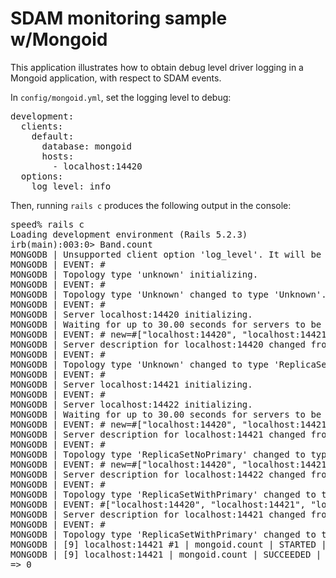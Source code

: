 # SDAM monitoring sample w/Mongoid

This application illustrates how to obtain debug level driver logging
in a Mongoid application, with respect to SDAM events.

In `config/mongoid.yml`, set the logging level to debug:

<pre>
development:
  clients:
    default:
      database: mongoid
      hosts:
        - localhost:14420
  options:
    log_level: info
</pre>

Then, running `rails c` produces the following output in the console:

<pre>
speed% rails c
Loading development environment (Rails 5.2.3)
irb(main):003:0> Band.count
MONGODB | Unsupported client option 'log_level'. It will be ignored.
MONGODB | EVENT: #<TopologyOpening topology=Unknown[]>
MONGODB | Topology type 'unknown' initializing.
MONGODB | EVENT: #<TopologyChanged prev=Unknown[] new=Unknown[localhost:14420]>
MONGODB | Topology type 'Unknown' changed to type 'Unknown'.
MONGODB | EVENT: #<ServerOpening address=localhost:14420 topology=Unknown[localhost:14420]>
MONGODB | Server localhost:14420 initializing.
MONGODB | Waiting for up to 30.00 seconds for servers to be scanned: #<Cluster topology=Unknown[localhost:14420] servers=[#<Server address=localhost:14420 UNKNOWN>]>
MONGODB | EVENT: #<ServerDescriptionChanged address=localhost:14420 topology=ReplicaSetNoPrimary[localhost:14420,name=ruby-driver-rs] prev=#<Mongo::Server:Description:0x47117601703720 config={} average_round_trip_time=> new=#<Mongo::Server:Description:0x47117601823680 config={"hosts"=>["localhost:14420", "localhost:14421", "localhost:14422"], "setName"=>"ruby-driver-rs", "setVersion"=>19, "ismaster"=>false, "secondary"=>true, "primary"=>"localhost:14421", "me"=>"localhost:14420", "lastWrite"=>{"opTime"=>{"ts"=>#<BSON::Timestamp:0x000055b4d7d5c208 @seconds=1572905899, @increment=1>, "t"=>8}, "lastWriteDate"=>2019-11-04 22:18:19 UTC, "majorityOpTime"=>{"ts"=>#<BSON::Timestamp:0x000055b4d7d6bfa0 @seconds=1572905899, @increment=1>, "t"=>8}, "majorityWriteDate"=>2019-11-04 22:18:19 UTC}, "maxBsonObjectSize"=>16777216, "maxMessageSizeBytes"=>48000000, "maxWriteBatchSize"=>100000, "localTime"=>2019-11-04 22:18:27 UTC, "logicalSessionTimeoutMinutes"=>30, "connectionId"=>6730, "minWireVersion"=>0, "maxWireVersion"=>8, "readOnly"=>false, "ok"=>1.0, "$clusterTime"=>{"clusterTime"=>#<BSON::Timestamp:0x000055b4d7d6ba78 @seconds=1572905899, @increment=1>, "signature"=>{"hash"=><BSON::Binary:0x47117601823880 type=generic data=0x0000000000000000...>, "keyId"=>0}}, "operationTime"=>#<BSON::Timestamp:0x000055b4d7d6b870 @seconds=1572905899, @increment=1>} average_round_trip_time=0.002086726>>
MONGODB | Server description for localhost:14420 changed from 'unknown' to 'secondary'.
MONGODB | EVENT: #<TopologyChanged prev=Unknown[localhost:14420] new=ReplicaSetNoPrimary[localhost:14420,localhost:14421,localhost:14422,name=ruby-driver-rs]>
MONGODB | Topology type 'Unknown' changed to type 'ReplicaSetNoPrimary'.
MONGODB | EVENT: #<ServerOpening address=localhost:14421 topology=ReplicaSetNoPrimary[localhost:14420,localhost:14421,localhost:14422,name=ruby-driver-rs]>
MONGODB | Server localhost:14421 initializing.
MONGODB | EVENT: #<ServerOpening address=localhost:14422 topology=ReplicaSetNoPrimary[localhost:14420,localhost:14421,localhost:14422,name=ruby-driver-rs]>
MONGODB | Server localhost:14422 initializing.
MONGODB | Waiting for up to 30.00 seconds for servers to be scanned: #<Cluster topology=ReplicaSetNoPrimary[localhost:14420,localhost:14421,localhost:14422,name=ruby-driver-rs] servers=[#<Server address=localhost:14420 SECONDARY replica_set=ruby-driver-rs pool=#<ConnectionPool size=0 (0-5) used=0 avail=0 pending=0>>,#<Server address=localhost:14421 UNKNOWN>,#<Server address=localhost:14422 UNKNOWN>]>
MONGODB | EVENT: #<ServerDescriptionChanged address=localhost:14421 topology=ReplicaSetWithPrimary[localhost:14420,localhost:14421,localhost:14422,name=ruby-driver-rs,v=19,e=7fffffff0000000000000008] prev=#<Mongo::Server:Description:0x47117601849240 config={} average_round_trip_time=> new=#<Mongo::Server:Description:0x47117601963900 config={"hosts"=>["localhost:14420", "localhost:14421", "localhost:14422"], "setName"=>"ruby-driver-rs", "setVersion"=>19, "ismaster"=>true, "secondary"=>false, "primary"=>"localhost:14421", "me"=>"localhost:14421", "electionId"=>BSON::ObjectId('7fffffff0000000000000008'), "lastWrite"=>{"opTime"=>{"ts"=>#<BSON::Timestamp:0x000055b4d7d99130 @seconds=1572905899, @increment=1>, "t"=>8}, "lastWriteDate"=>2019-11-04 22:18:19 UTC, "majorityOpTime"=>{"ts"=>#<BSON::Timestamp:0x000055b4d7d98ed8 @seconds=1572905899, @increment=1>, "t"=>8}, "majorityWriteDate"=>2019-11-04 22:18:19 UTC}, "maxBsonObjectSize"=>16777216, "maxMessageSizeBytes"=>48000000, "maxWriteBatchSize"=>100000, "localTime"=>2019-11-04 22:18:27 UTC, "logicalSessionTimeoutMinutes"=>30, "connectionId"=>5766, "minWireVersion"=>0, "maxWireVersion"=>8, "readOnly"=>false, "ok"=>1.0, "$clusterTime"=>{"clusterTime"=>#<BSON::Timestamp:0x000055b4d7d98258 @seconds=1572905899, @increment=1>, "signature"=>{"hash"=><BSON::Binary:0x47117601915000 type=generic data=0x0000000000000000...>, "keyId"=>0}}, "operationTime"=>#<BSON::Timestamp:0x000055b4d7d98078 @seconds=1572905899, @increment=1>} average_round_trip_time=0.002156866>>
MONGODB | Server description for localhost:14421 changed from 'unknown' to 'primary'.
MONGODB | EVENT: #<TopologyChanged prev=ReplicaSetNoPrimary[localhost:14420,localhost:14421,localhost:14422,name=ruby-driver-rs] new=ReplicaSetWithPrimary[localhost:14420,localhost:14421,localhost:14422,name=ruby-driver-rs,v=19,e=7fffffff0000000000000008]>
MONGODB | Topology type 'ReplicaSetNoPrimary' changed to type 'ReplicaSetWithPrimary'.
MONGODB | EVENT: #<ServerDescriptionChanged address=localhost:14422 topology=ReplicaSetWithPrimary[localhost:14420,localhost:14421,localhost:14422,name=ruby-driver-rs,v=19,e=7fffffff0000000000000008] prev=#<Mongo::Server:Description:0x47117601847120 config={} average_round_trip_time=> new=#<Mongo::Server:Description:0x47117601987940 config={"hosts"=>["localhost:14420", "localhost:14421", "localhost:14422"], "setName"=>"ruby-driver-rs", "setVersion"=>19, "ismaster"=>false, "secondary"=>true, "primary"=>"localhost:14421", "me"=>"localhost:14422", "lastWrite"=>{"opTime"=>{"ts"=>#<BSON::Timestamp:0x000055b4d7db0538 @seconds=1572905899, @increment=1>, "t"=>8}, "lastWriteDate"=>2019-11-04 22:18:19 UTC, "majorityOpTime"=>{"ts"=>#<BSON::Timestamp:0x000055b4d7db0358 @seconds=1572905899, @increment=1>, "t"=>8}, "majorityWriteDate"=>2019-11-04 22:18:19 UTC}, "maxBsonObjectSize"=>16777216, "maxMessageSizeBytes"=>48000000, "maxWriteBatchSize"=>100000, "localTime"=>2019-11-04 22:18:27 UTC, "logicalSessionTimeoutMinutes"=>30, "connectionId"=>5364, "minWireVersion"=>0, "maxWireVersion"=>8, "readOnly"=>false, "ok"=>1.0, "$clusterTime"=>{"clusterTime"=>#<BSON::Timestamp:0x000055b4d7dbbe38 @seconds=1572905899, @increment=1>, "signature"=>{"hash"=><BSON::Binary:0x47117601988200 type=generic data=0x0000000000000000...>, "keyId"=>0}}, "operationTime"=>#<BSON::Timestamp:0x000055b4d7dbbc58 @seconds=1572905899, @increment=1>} average_round_trip_time=0.002867046>>
MONGODB | Server description for localhost:14422 changed from 'unknown' to 'secondary'.
MONGODB | EVENT: #<TopologyChanged prev=ReplicaSetWithPrimary[localhost:14420,localhost:14421,localhost:14422,name=ruby-driver-rs,v=19,e=7fffffff0000000000000008] new=ReplicaSetWithPrimary[localhost:14420,localhost:14421,localhost:14422,name=ruby-driver-rs,v=19,e=7fffffff0000000000000008]>
MONGODB | Topology type 'ReplicaSetWithPrimary' changed to type 'ReplicaSetWithPrimary'.
MONGODB | EVENT: #<ServerDescriptionChanged address=localhost:14421 topology=ReplicaSetWithPrimary[localhost:14420,localhost:14421,localhost:14422,name=ruby-driver-rs,v=19,e=7fffffff0000000000000008] prev=#<Mongo::Server:Description:0x47117601963900 config={"hosts"=>["localhost:14420", "localhost:14421", "localhost:14422"], "setName"=>"ruby-driver-rs", "setVersion"=>19, "ismaster"=>true, "secondary"=>false, "primary"=>"localhost:14421", "me"=>"localhost:14421", "electionId"=>BSON::ObjectId('7fffffff0000000000000008'), "lastWrite"=>{"opTime"=>{"ts"=>#<BSON::Timestamp:0x000055b4d7d99130 @seconds=1572905899, @increment=1>, "t"=>8}, "lastWriteDate"=>2019-11-04 22:18:19 UTC, "majorityOpTime"=>{"ts"=>#<BSON::Timestamp:0x000055b4d7d98ed8 @seconds=1572905899, @increment=1>, "t"=>8}, "majorityWriteDate"=>2019-11-04 22:18:19 UTC}, "maxBsonObjectSize"=>16777216, "maxMessageSizeBytes"=>48000000, "maxWriteBatchSize"=>100000, "localTime"=>2019-11-04 22:18:27 UTC, "logicalSessionTimeoutMinutes"=>30, "connectionId"=>5766, "minWireVersion"=>0, "maxWireVersion"=>8, "readOnly"=>false, "ok"=>1.0, "$clusterTime"=>{"clusterTime"=>#<BSON::Timestamp:0x000055b4d7d98258 @seconds=1572905899, @increment=1>, "signature"=>{"hash"=><BSON::Binary:0x47117601915000 type=generic data=0x0000000000000000...>, "keyId"=>0}}, "operationTime"=>#<BSON::Timestamp:0x000055b4d7d98078 @seconds=1572905899, @increment=1>} average_round_trip_time=0.002156866> new=#<Mongo::Server:Description:0x47117602157100 config={"hosts"=>["localhost:14420", "localhost:14421", "localhost:14422"], "setName"=>"ruby-driver-rs", "setVersion"=>19, "ismaster"=>true, "secondary"=>false, "primary"=>"localhost:14421", "me"=>"localhost:14421", "electionId"=>BSON::ObjectId('7fffffff0000000000000008'), "lastWrite"=>{"opTime"=>{"ts"=>#<BSON::Timestamp:0x000055b4d7e0ed40 @seconds=1572905899, @increment=1>, "t"=>8}, "lastWriteDate"=>2019-11-04 22:18:19 UTC, "majorityOpTime"=>{"ts"=>#<BSON::Timestamp:0x000055b4d7e0ebb0 @seconds=1572905899, @increment=1>, "t"=>8}, "majorityWriteDate"=>2019-11-04 22:18:19 UTC}, "maxBsonObjectSize"=>16777216, "maxMessageSizeBytes"=>48000000, "maxWriteBatchSize"=>100000, "localTime"=>2019-11-04 22:18:27 UTC, "logicalSessionTimeoutMinutes"=>30, "connectionId"=>5768, "minWireVersion"=>0, "maxWireVersion"=>8, "readOnly"=>false, "ok"=>1.0, "$clusterTime"=>{"clusterTime"=>#<BSON::Timestamp:0x000055b4d7e0e7c8 @seconds=1572905899, @increment=1>, "signature"=>{"hash"=><BSON::Binary:0x47117602157360 type=generic data=0x0000000000000000...>, "keyId"=>0}}, "operationTime"=>#<BSON::Timestamp:0x000055b4d7e0e5c0 @seconds=1572905899, @increment=1>} average_round_trip_time=0.0018307298>>
MONGODB | Server description for localhost:14421 changed from 'primary' to 'primary'.
MONGODB | EVENT: #<TopologyChanged prev=ReplicaSetWithPrimary[localhost:14420,localhost:14421,localhost:14422,name=ruby-driver-rs,v=19,e=7fffffff0000000000000008] new=ReplicaSetWithPrimary[localhost:14420,localhost:14421,localhost:14422,name=ruby-driver-rs,v=19,e=7fffffff0000000000000008]>
MONGODB | Topology type 'ReplicaSetWithPrimary' changed to type 'ReplicaSetWithPrimary'.
MONGODB | [9] localhost:14421 #1 | mongoid.count | STARTED | {"count"=>"bands", "query"=>{}, "lsid"=>{"id"=><BSON::Binary:0x47117602063380 type=uuid data=0xc8d8a90aefbd46fd...>}}
MONGODB | [9] localhost:14421 | mongoid.count | SUCCEEDED | 0.000s
=> 0
</pre>
